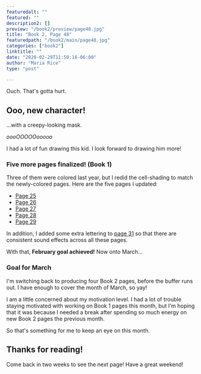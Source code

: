 ```yaml
---
featuredalt: ""
featured: ""
description2: []
preview: "/book2/preview/page48.jpg"
title: "Book 2, Page 48"
featuredpath: "/book2/main/page48.jpg"
categories: ["book2"]
linktitle: ""
date: "2020-02-29T11:50:16-06:00"
author: "Maria Rice"
type: "post"

---
```


Ouch. That's gotta hurt.

## Ooo, new character! 

...with a creepy-looking mask. 

_oooOOOOOooooo_

I had a lot of fun drawing this kid. I look forward to drawing him more!

### Five more pages finalized! (Book 1)

Three of them were colored last year, but I redid the cell-shading to match the newly-colored pages. 
Here are the five pages I updated: 

* [Page 25](https://mcrice123.github.io/morphic/blog/book-1-page-25/)
* [Page 26](https://mcrice123.github.io/morphic/blog/book-1-page-26/)
* [Page 27](https://mcrice123.github.io/morphic/blog/book-1-page-27/)
* [Page 28](https://mcrice123.github.io/morphic/blog/book-1-page-28/)
* [Page 29](https://mcrice123.github.io/morphic/blog/book-1-page-29/)

In addition, I added some extra lettering to [page 31](https://mcrice123.github.io/morphic/blog/book-1-page-31/) so that there are consistent sound effects across all these pages. 

With that, **February goal achieved!** Now onto March...

### Goal for March

I'm switching back to producing four Book 2 pages, before the buffer runs out. 
I have enough to cover the month of March, so yay! 

I am a little concerned about my motivation level. 
I had a lot of trouble staying motivated with working on Book 1 pages this month, but I'm hoping that it was because I needed a break after spending so much energy on new Book 2 pages the previous month. 

So that's something for me to keep an eye on this month. 

## Thanks for reading!

Come back in two weeks to see the next page! Have a great weekend!
